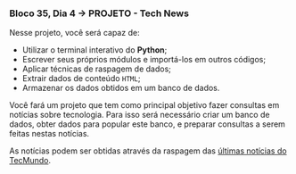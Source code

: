 ### Bloco 35, Dia 4 -> PROJETO - Tech News

Nesse projeto, você será capaz de:
 - Utilizar o terminal interativo do **Python**;
 - Escrever seus próprios módulos e importá-los em outros códigos;
 - Aplicar técnicas de raspagem de dados;
 - Extrair dados de conteúdo `HTML`;
 - Armazenar os dados obtidos em um banco de dados.

Você fará um projeto que tem como principal objetivo fazer consultas em notícias sobre tecnologia. Para isso será necessário criar um banco de dados, obter dados para popular este banco, e preparar consultas a serem feitas nestas notícias.

As notícias podem ser obtidas através da raspagem das [últimas notícias do TecMundo](https://www.tecmundo.com.br/novidades).
